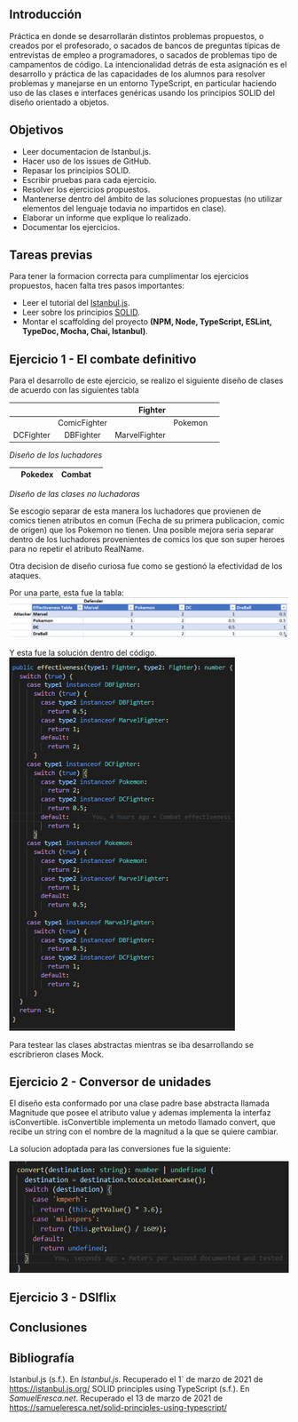 ## Introducción

Práctica en donde se desarrollarán distintos problemas propuestos, o creados por el profesorado, o sacados de bancos de preguntas típicas de entrevistas de empleo a programadores, o sacados de problemas tipo de campamentos de código. 
La intencionalidad detrás de esta asignación es el desarrollo y práctica de las capacidades de los alumnos para resolver problemas y manejarse en un entorno TypeScript, en particular haciendo uso de las clases e interfaces genéricas usando los principios SOLID del diseño orientado a objetos.

## Objetivos

- Leer documentacion de Istanbul.js.
- Hacer uso de los issues de GitHub.
- Repasar los principios SOLID.
- Escribir pruebas para cada ejercicio.
- Resolver los ejercicios propuestos.
- Mantenerse dentro del ámbito de las soluciones propuestas (no utilizar elementos del lenguaje todavia no impartidos en clase).
- Elaborar un informe que explique lo realizado.
- Documentar los ejercicios.

## Tareas previas

Para tener la formacion correcta para cumplimentar los ejercicios propuestos, hacen falta tres pasos importantes:
- Leer el tutorial del [Istanbul.js](https://istanbul.js.org/).
- Leer sobre los principios [SOLID](https://samueleresca.net/solid-principles-using-typescript/).
- Montar el scaffolding del proyecto __(NPM, Node, TypeScript, ESLint, TypeDoc, Mocha, Chai, Istanbul)__.

## Ejercicio 1 - El combate definitivo

Para el desarrollo de este ejercicio, se realizo el siguiente diseño de clases de acuerdo con las siguientes tabla

||| Fighter ||| 
| - |:-:| -:| -:| -:|
|| ComicFighter || Pokemon
| DCFighter | DBFighter | MarvelFighter |

_Diseño de los luchadores_

|| Pokedex | Combat ||
| - |:-:| -:| -:| 

_Diseño de las clases no luchadoras_

Se escogio separar de esta manera los luchadores que provienen de comics tienen atributos en comun (Fecha de su primera publicacion, comic de origen) que los Pokemon no tienen. Una posible mejora seria separar dentro de los luchadores provenientes de comics los que son super heroes para no repetir el atributo RealName.

Otra decision de diseño curiosa fue como se gestionó la efectividad de los ataques.

Por una parte, esta fue la tabla:
![Tabla de efectividad](img/e1-effectiveness.png)

Y esta fue la solución dentro del código.
![Codigo de efectividad](img/e1-effectiveness-implementation.png)

Para testear las clases abstractas mientras se iba desarrollando se escribrieron clases Mock.

## Ejercicio 2 - Conversor de unidades

El diseño esta conformado por una clase padre base abstracta llamada Magnitude que posee el atributo value y ademas implementa la interfaz isConvertible. isConvertible implementa un metodo llamado convert, que recibe un string con el nombre de la magnitud a la que se quiere cambiar.

La solucion adoptada para las conversiones fue la siguiente:

![Switch conversion](img/e2-convert.png)

## Ejercicio 3 - DSIflix

## Conclusiones

## Bibliografía

Istanbul.js (s.f.). En _Istanbul.js_. Recuperado el 1` de marzo de 2021 de https://istanbul.js.org/
SOLID principles using TypeScript (s.f.). En _SamuelEresca.net_. Recuperado el 13 de marzo de 2021 de https://samueleresca.net/solid-principles-using-typescript/

